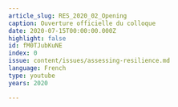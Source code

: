 ```yaml
---
article_slug: RES_2020_02_Opening
caption: Ouverture officielle du colloque
date: 2020-07-15T00:00:00.000Z
highlight: false
id: fM0TJubKuNE
index: 0
issue: content/issues/assessing-resilience.md
language: French
type: youtube
years: 2020

---
```

